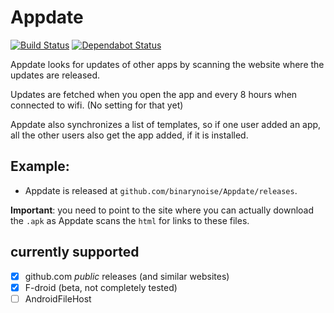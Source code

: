 # Appdate

[![Build Status](https://travis-ci.com/binarynoise/Appdate.svg?branch=master)](https://travis-ci.com/binarynoise/Appdate)
[![Dependabot Status](https://api.dependabot.com/badges/status?host=github&repo=binarynoise/Appdate)](https://dependabot.com)

Appdate looks for updates of other apps 
by scanning the website where the updates are released.

Updates are fetched when you open the app and every 8 hours
when connected to wifi. (No setting for that yet)

Appdate also synchronizes a list of templates, so if one user added an app, 
all the other users also get the app added, if it is installed.

## Example:  
 - Appdate is released at 
 `github.com/binarynoise/Appdate/releases`.

**Important**: you need to point to the site where you can
actually download the `.apk` as Appdate scans the `html` for 
links to these files. 

## currently supported
 - [x] github.com _public_ releases (and similar websites)
 - [x] F-droid (beta, not completely tested)
 - [ ] AndroidFileHost 
